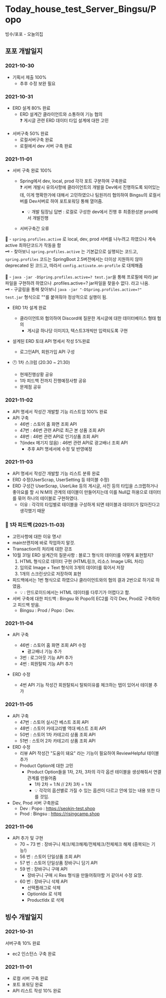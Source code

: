 # Today_house_test_Server_Bingsu/Popo

빙수/포포 - 오늘의집

## 포포 개발일지
### 2021-10-30
- 기획서 제출 100%
  - 추후 수정 보완 필요

### 2021-10-31
- ERD 설계 80% 완료
  - ERD 설계간 클라이언트와 소통하여 기능 협의<br>
❓ 게시글 관련 ERD 데이터 타입 설계에 대한 고민<br><Br>
- 서버구축 50% 완료
  - 로컬서버구축 완료
  - 로컬에서 dev 서버 구축 완료

### 2021-11-01
- 서버 구축 완료 100%<br>
  - Spring에서 dev, local, prod 각각 포트 구분하여 구축완료<br>
❓ 서버 개발시 유의사항에 클라이언트의 개발을 Dev에서 진행하도록 되어있는데, 이게 명확한가에 대해서 고민하였으나 팀원끼리 협의하여 Bingsu의 로컬서버를 Dev서버로 하여 포트포워딩 통해 열어줌.
    - 💡 개발 팀장님 답변 : 로컬로 구성한 dev에서 진행 후 최종완성본 prod에서 개발진행

  - 서버구축간 오류<br>

🚨 - ```spring.profiles.active``` 로 local, dev, prod 서버를 나누려고 하였으나 계속 active 최하단코드가 작동을 함<br> 
🗝 - 찾아보니 ```spring.profiles.active``` 는 기본값으로 실행되는 코드고, ```spring.profiles``` 코드는 SpringBoot 2.5버전에서는 더이상 지원하지 않아 deprecated 된 코드고, 따라서 ```config.activate.on-profile``` 로 대체해줌<br><br>
🚨 - ```java -jar -DSpring.profiles.active=? test.jar```을 통해 프로필에 따라 jar파일을 구현하려 하였으나 .profiles.active=? jar파일을 찾을수 없다. 라고 나옴.<br>
🗝 - 구글링을 통해 찾아보니 ```java -jar "-DSpring.profiles.active=?" test.jar``` 형식으로 ""를 붙여줘야 정상적으로 실행이 됨.
- ERD 1차 설계 완료
  - 클라이언트와 협의하여 Discord에 질문한 게시글에 대한 데이터베이스 형태 협의
    - 게시글 하나당 이미지3, 텍스트3개씩만 입력되도록 구현
- 설계된 ERD 토대 API 명세서 작성 5%완료
  - 로그인API, 회원가입 API 구성

- 🕐 1차 스크럼 (20:30 ~ 21:30)
  - 현재진행상황 공유
  - 1차 피드백 전까지 진행예정사항 공유
  - 문제점 공유
  
### 2021-11-02
- API 명세서 작성간 개발할 기능 리스트업 100% 완료
- API 구축
  - 46번 : 스토어 홈 화면 조회 API
  - 47번 : 46번 관련 API로 최근 본 상품 조회 API
  - 48번 : 46번 관련 API로 인기상품 조회 API
  - ?(index 메기지 않음) : 46번 관련 API로 광고배너 조회 API
    - 추후 API 명세서에 수정 및 반영예정<br>

### 2021-11-03
- API 명세서 작성간 개발할 기능 리스트 분류 완료
- ERD 수정(UserScrap, UserSetting 등 테이블 수정)<br>
- ERD 구성간 UserScrap, UserLike 등의 게시글, 사진 등의 타입을 스크랩하거나 좋아요를 할 시 N:M의 관계의 테이블이
만들어지는데 이를 Null값 허용으로 데이터를 묶어 하나의 테이블로 구현하였다.
  - 이유 : 각각의 타입별로 테이블을 구성하게 되면 테이블과 데이터가 많아진다고 생각했기 때문

### 📖 1차 피드백 (2021-11-03)
 - 고민사항에 대한 이유 명시!
 - main브랜치에 바로 작업하지 말것.
 - Transaction의 처리에 대한 강조
 - 10월 31일 ERD 설계간의 질문사항 : 블로그 형식의 데이터를 어떻게 표현할지?
   1. HTML 형식으로 데이터 구현 (HTML링크, 리소스 Image URL 처리)
   2. 임의로 Image + Text 형식의 3개의 데이터를 묶어서 저장
   3. 1개의 스크린샷으로 저장하여 표현
 - 피드백에서는 1번 형식으로 하였으나 클라이언트와의 협의 결과 2번으로 하기로 하였음.
   - 💡 : 안드로이드에서는 HTML 데이터를 다루기가 어렵다고 함.
 - 서버 구축에 대한 피드백 : Bingsu 와 Popo의 EC2를 각각 Dev, Prod로 구축하라고 피드백 받음.
   - Bingsu : Prod / Popo : Dev.
### 2021-11-04
- API 구축
  - 46번 : 스토어 홈 화면 조회 API 수정
    - 광고배너 기능 추가
  - 3번 : 로그아웃 기능 API 추가
  - 4번 : 회원탈퇴 기능 API 추가

- ERD 수정
  - 4번 API 기능 작성간 회원탈퇴시 탈퇴이유를 체크하는 탭이 있어서 테이블 추가
### 2021-11-05
- API 구축
  - 47번 : 스토어 실시간 베스트 조회 API
  - 48번 : 스토어 카테고리별 역대 베스트 조회 API
  - 50번 : 스토어 1차 카테고리 상품 조회 API
  - 51번 : 스토어 2차 카테고리 상품 조회 API
- ERD 수정
  - 리뷰 API 작성간 "도움이 돼요" 라는 기능이  필요하여 ReviewHelpful 테이블 추가
  - Product Option에 대한 고민
    - Product Option들을 1차, 2차, 3차의 각각 옵션 테이블을 생성해줘서 연결관계를 만들어줌
      - 1차 2차 = 1:N // 2차 3차 = 1:N
      - 💡 각각의 옵션별로 가질 수 있는 옵션이 다르고 안에 있는 내용 또한 다를 것임.
- Dev, Prod 서버 구축완료
  - Dev : Popo : https://seokin-test.shop
  - Prod : Bingsu : https://risingcamp.shop

### 2021-11-06
- API 추가 및 구현
  - 70 ~ 73 번 : 장바구니 체크/체크해제/전체체크/전체체크 해제 (중복되는 기능!)
  - 56 번 : 스토어 단일상품 조회 API
  - 57 번 : 스토어 단일상품 장바구니 담기 API
  - 59 번 : 장바구니 구매 API
    - 장바구니 구매 시 Res 형식을 만들어줘야할 거 같아서 수정 요망.
  - 60 번 : 장바구니 삭제 API
    - 선택플래그로 삭제
    - OptionIdx 로 삭제
    - ProductIdx 로 삭제

## 빙수 개발일지


### 2021-10-31
서버구축 10% 완료
  - ec2 인스턴스 구축 완료
  
### 2021-11-01
- 로컬 서버 구축 완료
- 포트 포워딩 완료
- API 리스트 작성 10% 완료
